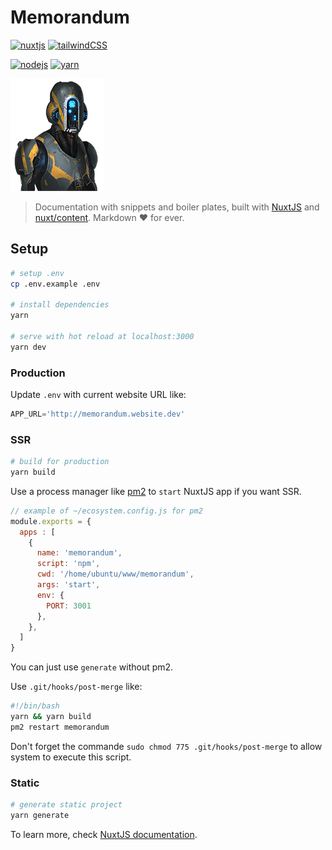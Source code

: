 # Memorandum

[![nuxtjs](https://img.shields.io/static/v1?label=NuxtJS&message=v2.14&color=00C58E&style=flat-square&logo=nuxt.js&logoColor=ffffff)](https://nuxtjs.org/)
[![tailwindCSS](https://img.shields.io/static/v1?label=Tailwind%20CSS&message=v1.8&color=38B2AC&style=flat-square&logo=tailwind-css&logoColor=ffffff)](https://tailwindcss.com/)

[![nodejs](https://img.shields.io/static/v1?label=NodeJS&message=v12.16&color=339933&style=flat-square&logo=node.js&logoColor=ffffff)](https://nodejs.org/en)
[![yarn](https://img.shields.io/static/v1?label=Yarn&message=v1.22&color=2C8EBB&style=flat-square&logo=yarn&logoColor=ffffff)](https://classic.yarnpkg.com/lang/en/)

![Memo](static/logo/logo-readme.png)

> Documentation with snippets and boiler plates, built with [NuxtJS](https://nuxtjs.org) and [nuxt/content](https://content.nuxtjs.org). Markdown ❤️ for ever.

## Setup

```bash
# setup .env
cp .env.example .env

# install dependencies
yarn

# serve with hot reload at localhost:3000
yarn dev
```

### Production

Update `.env` with current website URL like:

```js
APP_URL='http://memorandum.website.dev'
```

### SSR

```bash
# build for production
yarn build
```

Use a process manager like [pm2](https://pm2.keymetrics.io) to `start` NuxtJS app if you want SSR.

```js
// example of ~/ecosystem.config.js for pm2
module.exports = {
  apps : [
    {
      name: 'memorandum',
      script: 'npm',
      cwd: '/home/ubuntu/www/memorandum',
      args: 'start',
      env: {
        PORT: 3001
      },
    },
  ]
}
```

You can just use `generate` without pm2.

Use `.git/hooks/post-merge` like:

```bash
#!/bin/bash
yarn && yarn build
pm2 restart memorandum
```

Don't forget the commande `sudo chmod 775 .git/hooks/post-merge` to allow system to execute this script.

### Static

```bash
# generate static project
yarn generate
```

To learn more, check [NuxtJS documentation](https://nuxtjs.org).
